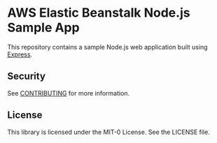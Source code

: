 # AWS Elastic Beanstalk Node.js Sample App

This repository contains a sample Node.js web application built using [Express](https://expressjs.com/).

## Security

See [CONTRIBUTING](CONTRIBUTING.md#security-issue-notifications) for more information.

## License

This library is licensed under the MIT-0 License. See the LICENSE file.

